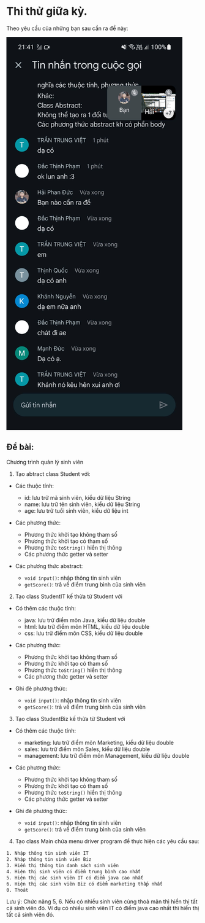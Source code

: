 # Thi thử giữa kỳ.

Theo yêu cầu của những bạn sau cần ra đề này:

![alt text](8dff4553f1e549bb10f4.jpg)


## Đề bài:

Chương trình quản lý sinh viên

1. Tạo abtract class Student với:
- Các thuộc tính:
    - id: lưu trữ mã sinh viên, kiểu dữ liệu String
    - name: lưu trữ tên sinh viên, kiểu dữ liệu String
    - age: lưu trữ tuổi sinh viên, kiểu dữ liệu int

- Các phương thức:
    - Phương thức khởi tạo không tham số
    - Phương thức khởi tạo có tham số
    - Phương thức `toString()` hiển thị thông
    - Các phương thức getter và setter

- Các phương thức abstract:
    - `void input()`: nhập thông tin sinh viên
    - `getScore()`: trả về điểm trung bình của sinh viên



2. Tạo class StudentIT kế thừa từ Student với 
- Có thêm các thuộc tính:
    - java: lưu trữ điểm môn Java, kiểu dữ liệu double
    - html: lưu trữ điểm môn HTML, kiểu dữ liệu double
    - css: lưu trữ điểm môn CSS, kiểu dữ liệu double

- Các phương thức:
    - Phương thức khởi tạo không tham số
    - Phương thức khởi tạo có tham số
    - Phương thức `toString()` hiển thị thông
    - Các phương thức getter và setter

- Ghi đè phương thức:
    - `void input()`: nhập thông tin sinh viên
    - `getScore()`: trả về điểm trung bình của sinh viên

3. Tạo class StudentBiz kế thừa từ Student với

- Có thêm các thuộc tính:
    - marketing: lưu trữ điểm môn Marketing, kiểu dữ liệu double
    - sales: lưu trữ điểm môn Sales, kiểu dữ liệu double
    - management: lưu trữ điểm môn Management, kiểu dữ liệu double

- Các phương thức:
    - Phương thức khởi tạo không tham số
    - Phương thức khởi tạo có tham số
    - Phương thức `toString()` hiển thị thông
    - Các phương thức getter và setter

- Ghi đè phương thức:
    - `void input()`: nhập thông tin sinh viên
    - `getScore()`: trả về điểm trung bình của sinh viên

4. Tạo class Main chứa menu driver program để thực hiện các yêu cầu sau:

```
1. Nhập thông tin sinh viên IT
2. Nhập thông tin sinh viên Biz
3. Hiển thị thông tin danh sách sinh viên
4. Hiện thị sinh viên có điểm trung bình cao nhất
5. Hiện thị các sinh viên IT có điểm java cao nhất
6. Hiện thị các sinh viên Biz có điểm marketing thấp nhất
0. Thoát
```

Lưu ý: Chức năng 5, 6. Nếu có nhiều sinh viên cùng thoả mãn thì hiển thị tất cả sinh viên đó. Ví dụ có nhiều sinh viên IT có điểm java cao nhất thì hiển thị tất cả sinh viên đó.





